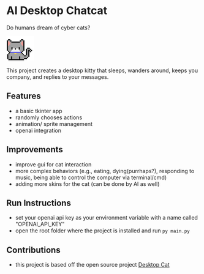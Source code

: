# AI Desktop Chatcat
Do humans dream of cyber cats?

<img src="idling.gif" alt="demo"/>

This project creates a desktop kitty that sleeps, wanders around, keeps you company, and replies to your messages.

## Features
- a basic tkinter app
- randomly chooses actions
- animation/ sprite management
- openai integration

## Improvements 
- improve gui for cat interaction
- more complex behaviors (e.g., eating, dying(purrhaps?), responding to music, being able to control the computer via terminal/cmd)
- adding more skins for the cat (can be done by AI as well)

## Run Instructions
- set your openai api key as your environment variable with a name called "OPENAI_API_KEY"
- open the root folder where the project is installed and run ``py main.py``

## Contributions
- this project is based off the open source project [Desktop Cat](https://github.com/1ilit/Desktop-Cat)
